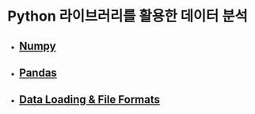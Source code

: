 # Python 라이브러리를 활용한 데이터 분석

- ## [Numpy](https://github.com/yurrrri/python_for_data_analysis/blob/master/numpy_study.md)
- ## [Pandas](https://github.com/yurrrri/python_for_data_analysis/blob/master/pandas_study.md)
- ## [Data Loading & File Formats](https://github.com/yurrrri/python_for_data_analysis/blob/master/dataloading_and_file_formats.md)
